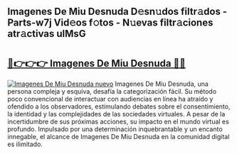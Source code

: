 ## Imagenes De Miu Desnuda D𝚎sn𝚞dos filtr𝚊dos - Parts-w7j Vid𝚎os f𝚘tos - N𝚞evas filtr𝚊ciones atr𝚊ctivas ulMsG

# <h2><a href="http://mb041m0.tromn.icu/?c=Imagenes+De+Miu+Desnuda">🔗👉👉👉 Imagenes De Miu Desnuda 🔗🔗</a></h2>

[![Imagenes De Miu Desnuda nuevo](https://i.imgur.com/pEAQMta.gif)](http://mb041m0.tromn.icu/?c=Imagenes+De+Miu+Desnuda)
Imagenes De Miu Desnuda, una persona compleja y esquiva, desafía la categorización fácil. Su método poco convencional de interactuar con audiencias en línea ha atraído y ofendido a los observadores, estimulando debates sobre el consentimiento, la identidad y las complejidades de las sociedades virtuales. A pesar de la incertidumbre de sus próximas acciones, su impacto en el mundo virtual es profundo. Impulsado por una determinación inquebrantable y un encanto innegable, el alcance de Imagenes De Miu Desnuda en la comunidad digital es ilimitado.
